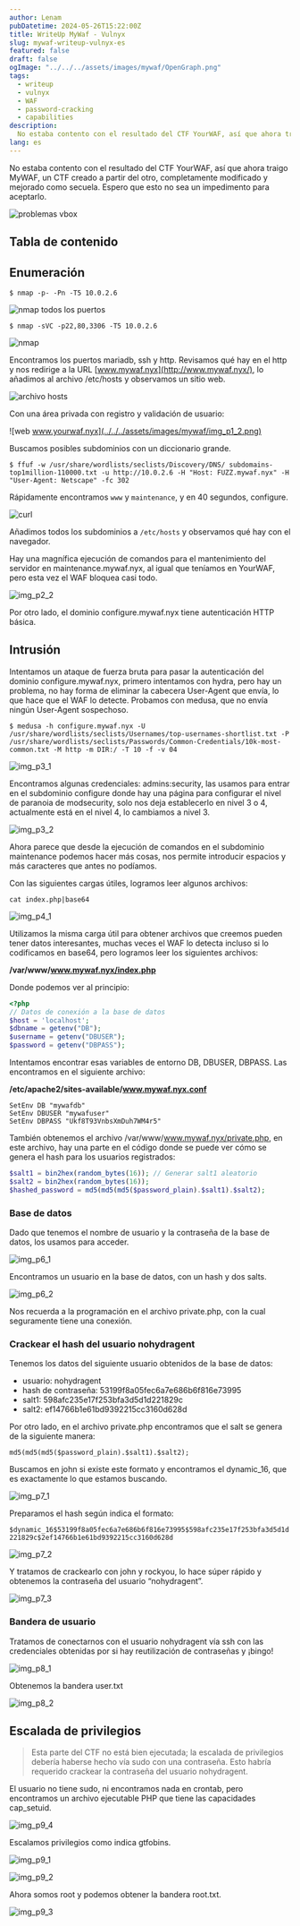 ```yaml
---
author: Lenam
pubDatetime: 2024-05-26T15:22:00Z
title: WriteUp MyWaf - Vulnyx
slug: mywaf-writeup-vulnyx-es
featured: false
draft: false
ogImage: "../../../assets/images/mywaf/OpenGraph.png"
tags:
  - writeup
  - vulnyx
  - WAF
  - password-cracking
  - capabilities
description:
  No estaba contento con el resultado del CTF YourWAF, así que ahora traigo MyWAF, un CTF creado a partir del otro, completamente modificado y mejorado como secuela. Espero que esto no sea un impedimento para aceptarlo.
lang: es
---
```


No estaba contento con el resultado del CTF YourWAF, así que ahora traigo MyWAF, un CTF creado a partir del otro, completamente modificado y mejorado como secuela. Espero que esto no sea un impedimento para aceptarlo.

![problemas vbox](../../../assets/images/mywaf/img_p0_1.png)

## Tabla de contenido 

## Enumeración

`$ nmap -p- -Pn -T5 10.0.2.6`

![nmap todos los puertos](../../../assets/images/mywaf/img_p0_2.png)

`$ nmap -sVC -p22,80,3306 -T5 10.0.2.6`

![nmap](../../../assets/images/mywaf/img_p0_3.png)

Encontramos los puertos mariadb, ssh y http. Revisamos qué hay en el http y nos redirige a la URL [www.mywaf.nyx](http://www.mywaf.nyx/), lo añadimos al archivo /etc/hosts y observamos un sitio web.

![archivo hosts](../../../assets/images/mywaf/img_p1_1.png)

Con una área privada con registro y validación de usuario:

![web www.yourwaf.nyx](../../../assets/images/mywaf/img_p1_2.png)

Buscamos posibles subdominios con un diccionario grande.

`$ ffuf -w /usr/share/wordlists/seclists/Discovery/DNS/ subdomains-top1million-110000.txt -u http://10.0.2.6 -H "Host: FUZZ.mywaf.nyx" -H "User-Agent: Netscape" -fc 302`

Rápidamente encontramos `www` y `maintenance`, y en 40 segundos, configure.

![curl](../../../assets/images/mywaf/img_p2_1.png)

Añadimos todos los subdominios a `/etc/hosts` y observamos qué hay con el navegador.

Hay una magnífica ejecución de comandos para el mantenimiento del servidor en maintenance.mywaf.nyx, al igual que teníamos en YourWAF, pero esta vez el WAF bloquea casi todo.

![img_p2_2](../../../assets/images/mywaf/img_p2_2.png)

Por otro lado, el dominio configure.mywaf.nyx tiene autenticación HTTP básica.

## Intrusión

Intentamos un ataque de fuerza bruta para pasar la autenticación del dominio configure.mywaf.nyx, primero intentamos con hydra, pero hay un problema, no hay forma de eliminar la cabecera User-Agent que envía, lo que hace que el WAF lo detecte. Probamos con medusa, que no envía ningún User-Agent sospechoso.

`$ medusa -h configure.mywaf.nyx -U /usr/share/wordlists/seclists/Usernames/top-usernames-shortlist.txt -P /usr/share/wordlists/seclists/Passwords/Common-Credentials/10k-most-common.txt -M http -m DIR:/ -T 10 -f -v 04`

![img_p3_1](../../../assets/images/mywaf/img_p3_1.png)

Encontramos algunas credenciales: admins:security, las usamos para entrar en el subdominio configure donde hay una página para configurar el nivel de paranoia de modsecurity, solo nos deja establecerlo en nivel 3 o 4, actualmente está en el nivel 4, lo cambiamos a nivel 3.

![img_p3_2](../../../assets/images/mywaf/img_p3_2.png)

Ahora parece que desde la ejecución de comandos en el subdominio maintenance podemos hacer más cosas, nos permite introducir espacios y más caracteres que antes no podíamos.

Con las siguientes cargas útiles, logramos leer algunos archivos:

`cat index.php|base64`

![img_p4_1](../../../assets/images/mywaf/img_p4_1.png)

Utilizamos la misma carga útil para obtener archivos que creemos pueden tener datos interesantes, muchas veces el WAF lo detecta incluso si lo codificamos en base64, pero logramos leer los siguientes archivos:

**/var/www/www.mywaf.nyx/index.php**

Donde podemos ver al principio:
```php
<?php
// Datos de conexión a la base de datos
$host = 'localhost';
$dbname = getenv("DB");
$username = getenv("DBUSER");
$password = getenv("DBPASS");
```

Intentamos encontrar esas variables de entorno DB, DBUSER, DBPASS. Las encontramos en el siguiente archivo:

**/etc/apache2/sites-available/www.mywaf.nyx.conf**

```
SetEnv DB "mywafdb"
SetEnv DBUSER "mywafuser"
SetEnv DBPASS "Ukf8T93VnbsXmDuh7WM4r5"
```

También obtenemos el archivo /var/www/www.mywaf.nyx/private.php, en este archivo, hay una parte en el código donde se puede ver cómo se genera el hash para los usuarios registrados:

```php
$salt1 = bin2hex(random_bytes(16)); // Generar salt1 aleatorio
$salt2 = bin2hex(random_bytes(16));
$hashed_password = md5(md5(md5($password_plain).$salt1).$salt2);
```

### Base de datos

Dado que tenemos el nombre de usuario y la contraseña de la base de datos, los usamos para acceder.

![img_p6_1](../../../assets/images/mywaf/img_p6_1.png)

Encontramos un usuario en la base de datos, con un hash y dos salts.

![img_p6_2](../../../assets/images/mywaf/img_p6_2.png)

Nos recuerda a la programación en el archivo private.php, con la cual seguramente tiene una conexión.

### Crackear el hash del usuario nohydragent

Tenemos los datos del siguiente usuario obtenidos de la base de datos:


- usuario: nohydragent
- hash de contraseña: 53199f8a05fec6a7e686b6f816e73995
- salt1: 598afc235e17f253bfa3d5d1d221829c
- salt2: ef14766b1e61bd9392215cc3160d628d

Por otro lado, en el archivo private.php encontramos que el salt se genera de la siguiente manera:

`md5(md5(md5($password_plain).$salt1).$salt2);`

Buscamos en john si existe este formato y encontramos el dynamic_16, que es exactamente lo que estamos buscando.

![img_p7_1](../../../assets/images/mywaf/img_p7_1.png)

Preparamos el hash según indica el formato:

`$dynamic_16$53199f8a05fec6a7e686b6f816e73995$598afc235e17f253bfa3d5d1d221829c$2ef14766b1e61bd9392215cc3160d628d`

![img_p7_2](../../../assets/images/mywaf/img_p7_2.png)

Y tratamos de crackearlo con john y rockyou, lo hace súper rápido y obtenemos la contraseña del usuario “nohydragent”.

![img_p7_3](../../../assets/images/mywaf/img_p7_3.png)

### Bandera de usuario

Tratamos de conectarnos con el usuario nohydragent vía ssh con las credenciales obtenidas por si hay reutilización de contraseñas y ¡bingo!

![img_p8_1](../../../assets/images/mywaf/img_p8_1.png)

Obtenemos la bandera user.txt

![img_p8_2](../../../assets/images/mywaf/img_p8_2.png)

## Escalada de privilegios

> Esta parte del CTF no está bien ejecutada; la escalada de privilegios debería haberse hecho vía sudo con una contraseña. Esto habría requerido crackear la contraseña del usuario nohydragent.

El usuario no tiene sudo, ni encontramos nada en crontab, pero encontramos un archivo ejecutable PHP que tiene las capacidades cap_setuid.

![img_p9_4](../../../assets/images/mywaf/img_p9_4.png)

Escalamos privilegios como indica gtfobins.

![img_p9_1](../../../assets/images/mywaf/img_p9_1.png)

![img_p9_2](../../../assets/images/mywaf/img_p9_2.png)

Ahora somos root y podemos obtener la bandera root.txt.

![img_p9_3](../../../assets/images/mywaf/img_p9_3.png)
